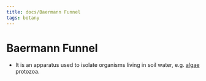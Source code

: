 ```yaml
---
title: docs/Baermann Funnel
tags: botany
---
```


# Baermann Funnel
- It is an apparatus used to isolate organisms living in soil water, e.g. [algae](docs/Algae.md) protozoa.